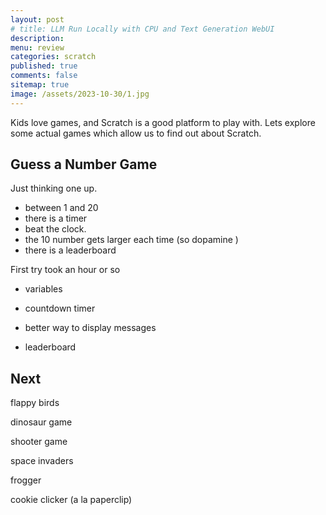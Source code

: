 ```yaml
---
layout: post
# title: LLM Run Locally with CPU and Text Generation WebUI 
description: 
menu: review
categories: scratch 
published: true 
comments: false     
sitemap: true
image: /assets/2023-10-30/1.jpg
---
```


<!-- [![alt text](/assets/2023-10-10/3.jpg "email"){:width="600px"}](/assets/2023-10-10/3.jpg) -->
<!-- [![alt text](/assets/2023-10-30/1.jpg "email")](/assets/2023-10-30/1.jpg) -->

Kids love games, and Scratch is a good platform to play with. Lets explore some actual games which allow us to find out about Scratch.


## Guess a Number Game

Just thinking one up.

- between 1 and 20
- there is a timer
- beat the clock.
- the 10 number gets larger each time (so dopamine  )
- there is a leaderboard    

First try took an hour or so

- variables





- countdown timer
- better way to display messages
- leaderboard

## Next 

flappy birds

dinosaur game
 
shooter game

space invaders

frogger

cookie clicker (a la paperclip)



